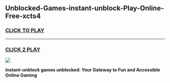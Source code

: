 
## Unblocked-Games-instant-unblock-Play-Online-Free-xcts4
<h3>
<a href="https://premium76.site?title=instant-unblock&ref=26A">CLICK TO PLAY</a></h3>
<hr>

<h3>
<a href="https://premium76.site?title=instant-unblock&ref=26A">CLICK 2 PLAY</a>
  
</h3>

<a href="https://premium76.site?title=instant-unblock&ref=26A"><img src="https://clearcache.store/games.png"></a>


**instant-unblock games unblocked: Your Gateway to Fun and Accessible Online Gaming**
